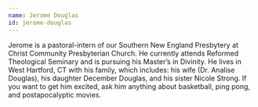 ```yaml
---
name: Jerome Douglas
id: jerome-douglas
---
```

Jerome is a pastoral-intern of our Southern New England Presbytery at Christ Community Presbyterian Church. He currently attends Reformed Theological Seminary and is pursuing his Master’s in Divinity. He lives in West Hartford, CT with his family, which includes: his wife (Dr. Analise Douglas), his daughter December Douglas, and his sister Nicole Strong. If you want to get him excited, ask him anything about basketball, ping pong, and postapocalyptic movies.